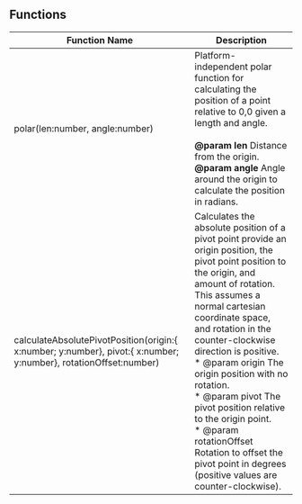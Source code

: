 ## Functions

| Function Name | Description |
| --------------------- | --------------------------------- |
| polar(len:number, angle:number) |    Platform-independent polar function for calculating the position of a point relative to 0,0 given a length and angle. <br/> <br/> **@param len** Distance from the origin. <br/> **@param angle** Angle around the origin to calculate the position in radians. |
| calculateAbsolutePivotPosition(origin:{ x:number; y:number}, pivot:{ x:number; y:number}, rotationOffset:number) | Calculates the absolute position of a pivot point provide an origin position, the pivot point position to the origin, and amount of rotation. This assumes a normal cartesian coordinate space, and rotation in the counter-clockwise direction is positive.  <br/> * @param origin The origin position with no rotation.  <br/> * @param pivot The pivot position relative to the origin point. <br/>  * @param rotationOffset Rotation to offset the pivot point in degrees (positive values are counter-clockwise). |